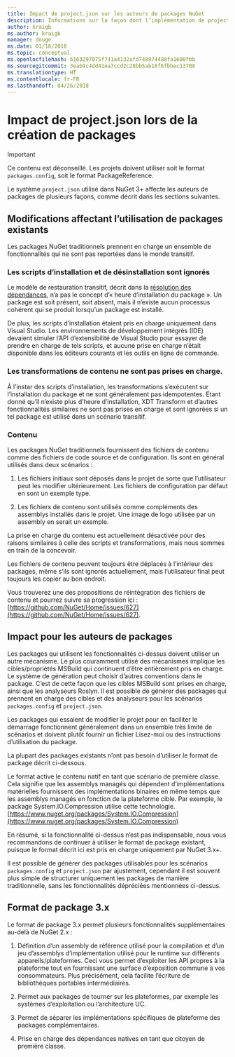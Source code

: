 ```yaml
---
title: Impact de project.json sur les auteurs de packages NuGet
description: Informations sur la façon dont l’implémentation de project.json dans NuGet 3.x affecte les auteurs de packages, notamment en termes de fonctionnalités, de contenu et de format de package non pris en charge.
author: kraigb
ms.author: kraigb
manager: douge
ms.date: 01/18/2018
ms.topic: conceptual
ms.openlocfilehash: 6163297075f741a4132afd748974498fa1600fbb
ms.sourcegitcommit: 3eab9c4dd41ea7ccd2c28bb5ab16f6fbbec13708
ms.translationtype: HT
ms.contentlocale: fr-FR
ms.lasthandoff: 04/26/2018
---
```

# <a name="impact-of-projectjson-when-creating-packages"></a>Impact de project.json lors de la création de packages

> [!Important]
> Ce contenu est déconseillé. Les projets doivent utiliser soit le format `packages.config`, soit le format PackageReference.

Le système `project.json` utilisé dans NuGet 3+ affecte les auteurs de packages de plusieurs façons, comme décrit dans les sections suivantes.

## <a name="changes-affecting-existing-packages-usage"></a>Modifications affectant l’utilisation de packages existants

Les packages NuGet traditionnels prennent en charge un ensemble de fonctionnalités qui ne sont pas reportées dans le monde transitif.

### <a name="install-and-uninstall-scripts-are-ignored"></a>Les scripts d’installation et de désinstallation sont ignorés

Le modèle de restauration transitif, décrit dans la [résolution des dépendances](../consume-packages/dependency-resolution.md#dependency-resolution-with-packagereference), n’a pas le concept d’« heure d’installation du package ». Un package est soit présent, soit absent, mais il n’existe aucun processus cohérent qui se produit lorsqu’un package est installé.

De plus, les scripts d’installation étaient pris en charge uniquement dans Visual Studio. Les environnements de développement intégrés (IDE) devaient simuler l’API d’extensibilité de Visual Studio pour essayer de prendre en charge de tels scripts, et aucune prise en charge n’était disponible dans les éditeurs courants et les outils en ligne de commande.

### <a name="content-transforms-are-not-supported"></a>Les transformations de contenu ne sont pas prises en charge.

À l’instar des scripts d’installation, les transformations s’exécutent sur l’installation du package et ne sont généralement pas idempotentes. Étant donné qu’il n’existe plus d’heure d’installation, XDT Transform et d’autres fonctionnalités similaires ne sont pas prises en charge et sont ignorées si un tel package est utilisé dans un scénario transitif.

### <a name="content"></a>Contenu

Les packages NuGet traditionnels fournissent des fichiers de contenu comme des fichiers de code source et de configuration. Ils sont en général utilisés dans deux scénarios :

1. Les fichiers initiaux sont déposés dans le projet de sorte que l’utilisateur peut les modifier ultérieurement. Les fichiers de configuration par défaut en sont un exemple type.

1. Les fichiers de contenu sont utilisés comme compléments des assemblys installés dans le projet. Une image de logo utilisée par un assembly en serait un exemple.

La prise en charge du contenu est actuellement désactivée pour des raisons similaires à celle des scripts et transformations, mais nous sommes en train de la concevoir.

Les fichiers de contenu peuvent toujours être déplacés à l’intérieur des packages, même s’ils sont ignorés actuellement, mais l’utilisateur final peut toujours les copier au bon endroit.

Vous trouverez une des propositions de réintégration des fichiers de contenu et pourrez suivre sa progression ici : [https://github.com/NuGet/Home/issues/627](https://github.com/NuGet/Home/issues/627).

## <a name="impact-for-package-authors"></a>Impact pour les auteurs de packages

Les packages qui utilisent les fonctionnalités ci-dessus doivent utiliser un autre mécanisme. Le plus couramment utilisé des mécanismes implique les cibles/propriétés MSBuild qui continuent d’être entièrement pris en charge. Le système de génération peut choisir d’autres conventions dans le package. C’est de cette façon que les cibles MSBuild sont prises en charge, ainsi que les analyseurs Roslyn. Il est possible de générer des packages qui prennent en charge des cibles et des analyseurs pour les scénarios `packages.config` et `project.json`.

Les packages qui essaient de modifier le projet pour en faciliter le démarrage fonctionnent généralement dans un ensemble très limité de scénarios et doivent plutôt fournir un fichier Lisez-moi ou des instructions d’utilisation du package.

La plupart des packages existants n’ont pas besoin d’utiliser le format de package décrit ci-dessous.

Le format active le contenu natif en tant que scénario de première classe. Cela signifie que les assemblys managés qui dépendent d’implémentations matérielles fournissent des implémentations binaires en même temps que les assemblys managés en fonction de la plateforme cible. Par exemple, le package System.IO.Compression utilise cette technologie. [https://www.nuget.org/packages/System.IO.Compression](https://www.nuget.org/packages/System.IO.Compression)

En résumé, si la fonctionnalité ci-dessus n’est pas indispensable, nous vous recommandons de continuer à utiliser le format de package existant, puisque le format décrit ici est pris en charge uniquement par NuGet 3.x+.

Il est possible de générer des packages utilisables pour les scénarios `packages.config` et `project.json` par ajustement, cependant il est souvent plus simple de structurer uniquement les packages de manière traditionnelle, sans les fonctionnalités dépréciées mentionnées ci-dessus.

## <a name="3x-package-format"></a>Format de package 3.x

Le format de package 3.x permet plusieurs fonctionnalités supplémentaires au-delà de NuGet 2.x :

1. Définition d’un assembly de référence utilisé pour la compilation et d’un jeu d’assemblys d’implémentation utilisé pour le runtime sur différents appareils/plateformes. Ceci vous permet d’exploiter les API propres à la plateforme tout en fournissant une surface d’exposition commune à vos consommateurs. Plus précisément, cela facilite l’écriture de bibliothèques portables intermédiaires.

1. Permet aux packages de tourner sur les plateformes, par exemple les systèmes d’exploitation ou l’architecture UC.

1. Permet de séparer les implémentations spécifiques de plateforme des packages complémentaires.

1. Prise en charge des dépendances natives en tant que citoyen de première classe.
